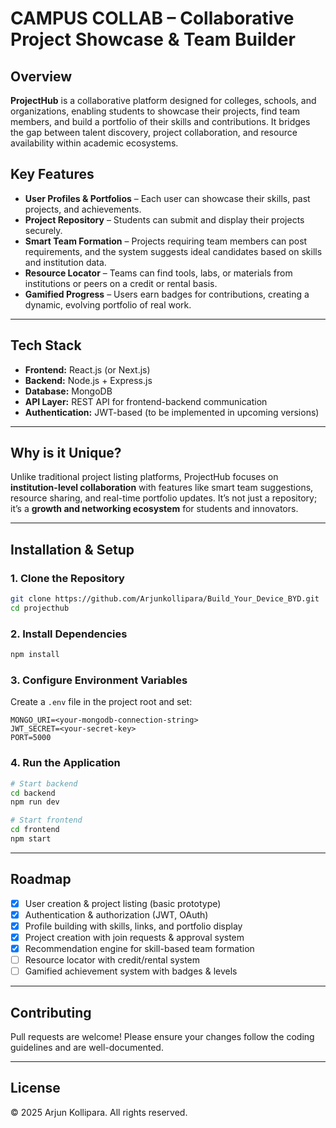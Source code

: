 # **CAMPUS COLLAB – Collaborative Project Showcase & Team Builder**

## **Overview**

**ProjectHub** is a collaborative platform designed for colleges, schools, and organizations, enabling students to showcase their projects, find team members, and build a portfolio of their skills and contributions. It bridges the gap between talent discovery, project collaboration, and resource availability within academic ecosystems.

## **Key Features**

* **User Profiles & Portfolios** – Each user can showcase their skills, past projects, and achievements.
* **Project Repository** – Students can submit and display their projects securely.
* **Smart Team Formation** – Projects requiring team members can post requirements, and the system suggests ideal candidates based on skills and institution data.
* **Resource Locator** – Teams can find tools, labs, or materials from institutions or peers on a credit or rental basis.
* **Gamified Progress** – Users earn badges for contributions, creating a dynamic, evolving portfolio of real work.

---

## **Tech Stack**

* **Frontend:** React.js (or Next.js)
* **Backend:** Node.js + Express.js
* **Database:** MongoDB
* **API Layer:** REST API for frontend-backend communication
* **Authentication:** JWT-based (to be implemented in upcoming versions)

---

## **Why is it Unique?**

Unlike traditional project listing platforms, ProjectHub focuses on **institution-level collaboration** with features like smart team suggestions, resource sharing, and real-time portfolio updates. It’s not just a repository; it’s a **growth and networking ecosystem** for students and innovators.

---

## **Installation & Setup**

### **1. Clone the Repository**

```bash
git clone https://github.com/Arjunkollipara/Build_Your_Device_BYD.git
cd projecthub
```

### **2. Install Dependencies**

```bash
npm install
```

### **3. Configure Environment Variables**

Create a `.env` file in the project root and set:

```
MONGO_URI=<your-mongodb-connection-string>
JWT_SECRET=<your-secret-key>
PORT=5000
```

### **4. Run the Application**

```bash
# Start backend
cd backend
npm run dev

# Start frontend
cd frontend
npm start
```

---

## **Roadmap**

* [x] User creation & project listing (basic prototype)
* [X] Authentication & authorization (JWT, OAuth)
* [X] Profile building with skills, links, and portfolio display
* [X] Project creation with join requests & approval system
* [X] Recommendation engine for skill-based team formation
* [ ] Resource locator with credit/rental system
* [ ] Gamified achievement system with badges & levels

---

## **Contributing**

Pull requests are welcome! Please ensure your changes follow the coding guidelines and are well-documented.

---

## **License**
© 2025 Arjun Kollipara. All rights reserved.

